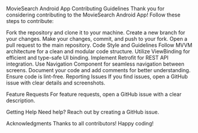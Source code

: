 MovieSearch Android App
Contributing Guidelines
Thank you for considering contributing to the MovieSearch Android App! Follow these steps to contribute:

Fork the repository and clone it to your machine.
Create a new branch for your changes.
Make your changes, commit, and push to your fork.
Open a pull request to the main repository.
Code Style and Guidelines
Follow MVVM architecture for a clean and modular code structure.
Utilize ViewBinding for efficient and type-safe UI binding.
Implement Retrofit for REST API integration.
Use Navigation Component for seamless navigation between screens.
Document your code and add comments for better understanding.
Ensure code is lint-free.
Reporting Issues
If you find issues, open a GitHub issue with clear details and screenshots.

Feature Requests
For feature requests, open a GitHub issue with a clear description.

Getting Help
Need help? Reach out by creating a GitHub issue.

Acknowledgments
Thanks to all contributors! Happy coding!
